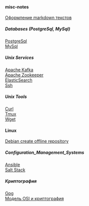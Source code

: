 #### misc-notes
[Оформление markdown текстов](./tools/markdown.txt)


##### Databases (PostgreSql, MySql)</br>
[PostgreSql](./databases/postgresql.md)</br>
[MySql](./databases/mysql.md)</br>

##### Unix Services </br>
[Apache Kafka](./unix_services/apache_kafka.md) </br>
[Apache Zookeeper](./unix_services/apache_zookeeper.md)</br>
[ElasticSearch](./unix_services/elasticsearch.md)</br>
[Ssh](./unix_services/ssh.md)</br>

##### Unix Tools </br>
[Curl](./tools/curl.md)</br>
[Tmux](./tools/tmux.md) </br>
[Wget](./tools/wget.md)</br>


#### Linux </br>
[Debian create offline repository](./linux/debian_offline_repository.md) </br>

##### Configuration_Management_Systems </br>
[Ansible](./Configuration_Management_Systems/ansible.md) </br>
[Salt Stack](./Configuration_Management_Systems/SaltStack.md) </br>


##### Криптография </br>
[Gpg](./cryptography/gpg.md)</br>
[Модель OSI и криптография](./cryptography/osi_crypto.md)</br>
